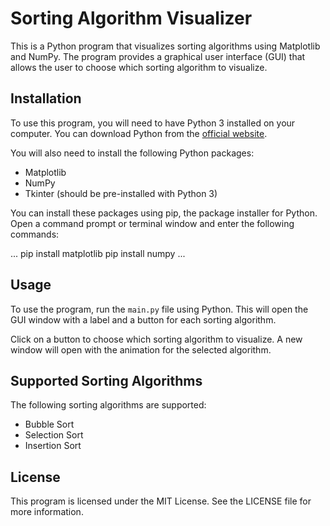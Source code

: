 # Sorting Algorithm Visualizer

This is a Python program that visualizes sorting algorithms using Matplotlib and NumPy. The program provides a graphical user interface (GUI) that allows the user to choose which sorting algorithm to visualize.

## Installation

To use this program, you will need to have Python 3 installed on your computer. You can download Python from the [official website](https://www.python.org/downloads/).

You will also need to install the following Python packages:
- Matplotlib
- NumPy
- Tkinter (should be pre-installed with Python 3)

You can install these packages using pip, the package installer for Python. Open a command prompt or terminal window and enter the following commands:

...
pip install matplotlib
pip install numpy
...

## Usage

To use the program, run the `main.py` file using Python. This will open the GUI window with a label and a button for each sorting algorithm.

Click on a button to choose which sorting algorithm to visualize. A new window will open with the animation for the selected algorithm.

## Supported Sorting Algorithms

The following sorting algorithms are supported:

- Bubble Sort
- Selection Sort
- Insertion Sort

## License

This program is licensed under the MIT License. See the LICENSE file for more information.
